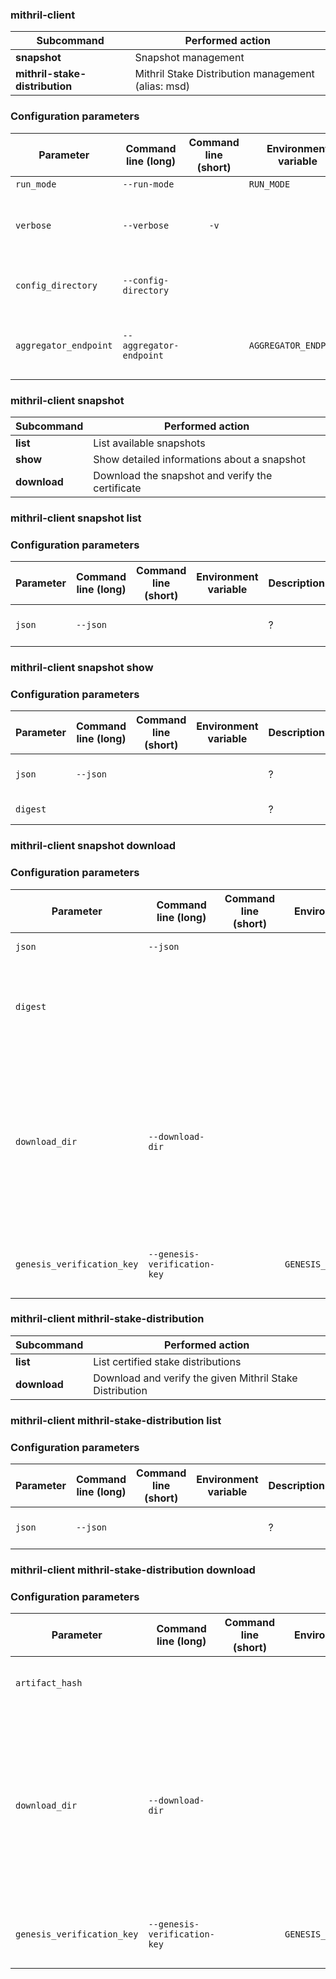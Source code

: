 ###  mithril-client

| Subcommand | Performed action |
|------------|------------------|
| **snapshot** | Snapshot management |
| **mithril-stake-distribution** | Mithril Stake Distribution management (alias: msd) |

### Configuration parameters
| Parameter | Command line (long) |  Command line (short) | Environment variable | Description | Default value | Example | Mandatory |
|-----------|---------------------|:---------------------:|----------------------|-------------|---------------|---------|:---------:|
| `run_mode` | `--run-mode` |  | `RUN_MODE` | ? | `dev` | Run Mode | - |
| `verbose` | `--verbose` | `-v` |  | ? |  | Verbosity level (-v=warning, -vv=info, -vvv=debug) | - |
| `config_directory` | `--config-directory` |  |  | ? | `./config` | Directory where configuration file is located | - |
| `aggregator_endpoint` | `--aggregator-endpoint` |  | `AGGREGATOR_ENDPOINT` | ? |  | Override configuration Aggregator endpoint URL | - |
### mithril-client  snapshot

| Subcommand | Performed action |
|------------|------------------|
| **list** | List available snapshots |
| **show** | Show detailed informations about a snapshot |
| **download** | Download the snapshot and verify the certificate |

### mithril-client snapshot  list

### Configuration parameters
| Parameter | Command line (long) |  Command line (short) | Environment variable | Description | Default value | Example | Mandatory |
|-----------|---------------------|:---------------------:|----------------------|-------------|---------------|---------|:---------:|
| `json` | `--json` |  |  | ? |  | Enable JSON output | - |
### mithril-client snapshot  show

### Configuration parameters
| Parameter | Command line (long) |  Command line (short) | Environment variable | Description | Default value | Example | Mandatory |
|-----------|---------------------|:---------------------:|----------------------|-------------|---------------|---------|:---------:|
| `json` | `--json` |  |  | ? |  | Enable JSON output | - |
| `digest` |  |  |  | ? |  | Snapshot digest | :heavy_check_mark: |
### mithril-client snapshot  download

### Configuration parameters
| Parameter | Command line (long) |  Command line (short) | Environment variable | Description | Default value | Example | Mandatory |
|-----------|---------------------|:---------------------:|----------------------|-------------|---------------|---------|:---------:|
| `json` | `--json` |  |  | ? |  | Enable JSON output | - |
| `digest` |  |  |  | ? |  | Digest of the snapshot to download. Use the `list` command to get that information | :heavy_check_mark: |
| `download_dir` | `--download-dir` |  |  | ? |  | Directory where the snapshot will be downloaded. By default, a subdirectory will be created in this directory to extract and verify the certificate | - |
| `genesis_verification_key` | `--genesis-verification-key` |  | `GENESIS_VERIFICATION_KEY` | ? |  | Genesis Verification Key to check the certifiate chain | - |
### mithril-client  mithril-stake-distribution

| Subcommand | Performed action |
|------------|------------------|
| **list** | List certified stake distributions |
| **download** | Download and verify the given Mithril Stake Distribution |

### mithril-client mithril-stake-distribution  list

### Configuration parameters
| Parameter | Command line (long) |  Command line (short) | Environment variable | Description | Default value | Example | Mandatory |
|-----------|---------------------|:---------------------:|----------------------|-------------|---------------|---------|:---------:|
| `json` | `--json` |  |  | ? |  | Enable JSON output | - |
### mithril-client mithril-stake-distribution  download

### Configuration parameters
| Parameter | Command line (long) |  Command line (short) | Environment variable | Description | Default value | Example | Mandatory |
|-----------|---------------------|:---------------------:|----------------------|-------------|---------------|---------|:---------:|
| `artifact_hash` |  |  |  | ? |  | Hash of the Mithril Stake Distribution artifact | :heavy_check_mark: |
| `download_dir` | `--download-dir` |  |  | ? |  | Directory where the Mithril Stake Distribution will be downloaded. By default, a subdirectory will be created in this directory to extract and verify the certificate | - |
| `genesis_verification_key` | `--genesis-verification-key` |  | `GENESIS_VERIFICATION_KEY` | ? |  | Genesis Verification Key to check the certifiate chain | - |